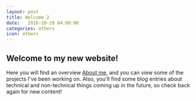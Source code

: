 ```yaml
---
layout: post
title: Welcome 2
date:   2016-10-29 04:00:00
categories: others
icon: others
---
```


## Welcome to my new website!

Here you will find an overview [About me]({{site.url}}/resume), and you can view some of the projects I've been working on. Also, you'll find some blog entries about technical and non-technical things coming up in the future, so check back again for new content!